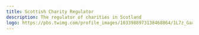 ```yaml
---
title: Scottish Charity Regulator
description: The regulator of charities in Scotland
logo: https://pbs.twimg.com/profile_images/1033988973138468864/1L7z_Gaa_400x400.jpg
---
```

